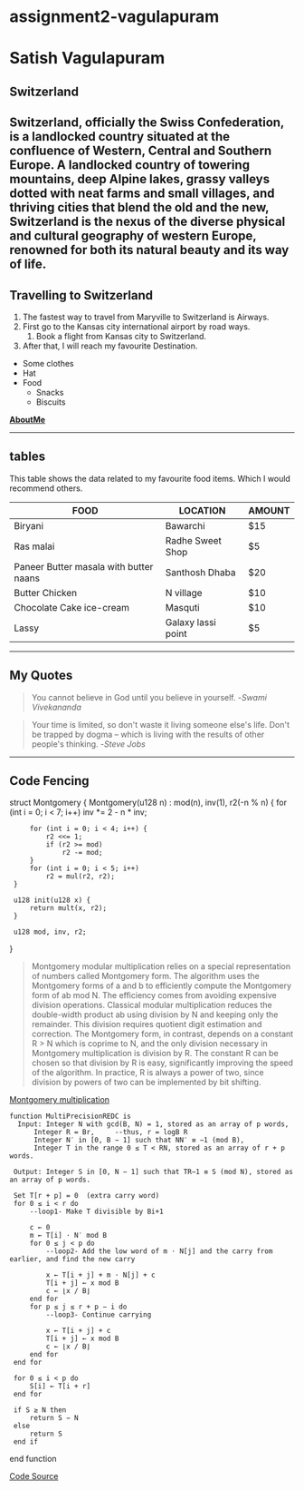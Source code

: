 # assignment2-vagulapuram
# Satish Vagulapuram
## Switzerland
Switzerland, officially the **Swiss Confederation**, is a **landlocked country** situated at the confluence of Western, Central and Southern Europe. A landlocked country of towering mountains, deep Alpine lakes, grassy valleys dotted with neat farms and small villages, and thriving cities that blend the old and the new, Switzerland is the nexus of the diverse physical and cultural geography of western Europe, renowned for both its **natural beauty and its way of life**.
---
## Travelling to Switzerland
1. The fastest way to travel from Maryville to Switzerland is Airways.
2. First go to the Kansas city international airport by road ways.
   1. Book a flight from Kansas city to Switzerland.
3. After that, I will reach my favourite Destination.

* Some clothes
* Hat
* Food
  * Snacks
  * Biscuits

**[AboutMe](AboutMe.md)**

---

## tables

This table shows the data related to my favourite food items. Which I would recommend others.

|FOOD|LOCATION|AMOUNT|
|---|---|---|
|Biryani|Bawarchi|$15|
|Ras malai|Radhe Sweet Shop|$5|
|Paneer Butter masala with butter naans|Santhosh Dhaba|$20|
|Butter Chicken|N village|$10|
|Chocolate Cake ice-cream|Masquti|$10|
|Lassy|Galaxy lassi point|$5|

---

## My Quotes

>You cannot believe in God until you believe in yourself.
-*Swami Vivekananda*

>Your time is limited, so don't waste it living someone else's life. Don't be trapped by dogma – which is living with the results of other people's thinking.
-*Steve Jobs*

---

## Code Fencing

  struct Montgomery {
      Montgomery(u128 n) : mod(n), inv(1), r2(-n % n) {
         for (int i = 0; i < 7; i++)
             inv *= 2 - n * inv;

         for (int i = 0; i < 4; i++) {
             r2 <<= 1;
             if (r2 >= mod)
                 r2 -= mod;
         }
         for (int i = 0; i < 5; i++)
             r2 = mul(r2, r2);
     }

     u128 init(u128 x) {
         return mult(x, r2);
     }

     u128 mod, inv, r2;
 }

 >Montgomery modular multiplication relies on a special representation of numbers called Montgomery form. The algorithm uses the Montgomery forms of a and b to efficiently compute the Montgomery form of ab mod N. The efficiency comes from avoiding expensive division operations. Classical modular multiplication reduces the double-width product ab using division by N and keeping only the remainder. This division requires quotient digit estimation and correction. The Montgomery form, in contrast, depends on a constant R > N which is coprime to N, and the only division necessary in Montgomery multiplication is division by R. The constant R can be chosen so that division by R is easy, significantly improving the speed of the algorithm. In practice, R is always a power of two, since division by powers of two can be implemented by bit shifting.

 [Montgomery multiplication](https://en.wikipedia.org/wiki/Montgomery_modular_multiplication)

    function MultiPrecisionREDC is
      Input: Integer N with gcd(B, N) = 1, stored as an array of p words,
          Integer R = Br,     --thus, r = logB R
          Integer N′ in [0, B − 1] such that NN′ ≡ −1 (mod B),
          Integer T in the range 0 ≤ T < RN, stored as an array of r + p words.

     Output: Integer S in [0, N − 1] such that TR−1 ≡ S (mod N), stored as an array of p words.

     Set T[r + p] = 0  (extra carry word)
     for 0 ≤ i < r do
         --loop1- Make T divisible by Bi+1

         c ← 0
         m ← T[i] ⋅ N′ mod B
         for 0 ≤ j < p do
             --loop2- Add the low word of m ⋅ N[j] and the carry from earlier, and find the new carry

             x ← T[i + j] + m ⋅ N[j] + c
             T[i + j] ← x mod B
             c ← ⌊x / B⌋
         end for
         for p ≤ j ≤ r + p − i do
             --loop3- Continue carrying

             x ← T[i + j] + c
             T[i + j] ← x mod B
             c ← ⌊x / B⌋
         end for
     end for

     for 0 ≤ i < p do
         S[i] ← T[i + r]
     end for

     if S ≥ N then
         return S − N
     else
         return S
     end if
end function

 [Code Source](https://en.wikipedia.org/wiki/Montgomery_modular_multiplication)


